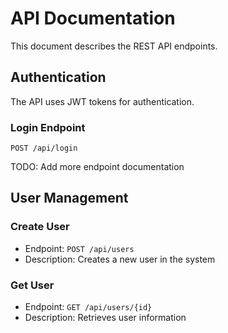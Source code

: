 # API Documentation

This document describes the REST API endpoints.

## Authentication

The API uses JWT tokens for authentication.

### Login Endpoint

`POST /api/login`

TODO: Add more endpoint documentation

## User Management

### Create User
- Endpoint: `POST /api/users`
- Description: Creates a new user in the system

### Get User  
- Endpoint: `GET /api/users/{id}`
- Description: Retrieves user information
